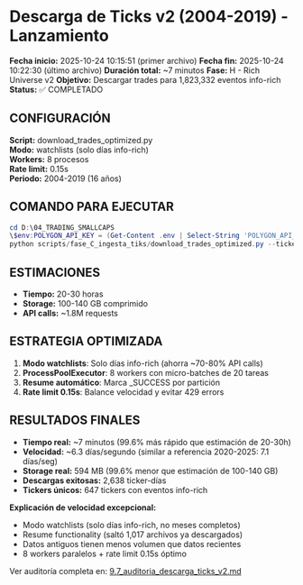 # Descarga de Ticks v2 (2004-2019) - Lanzamiento

**Fecha inicio:** 2025-10-24 10:15:51 (primer archivo)
**Fecha fin:** 2025-10-24 10:22:30 (último archivo)
**Duración total:** ~7 minutos
**Fase:** H - Rich Universe v2
**Objetivo:** Descargar trades para 1,823,332 eventos info-rich
**Status:** ✅ COMPLETADO

## CONFIGURACIÓN

**Script:** download_trades_optimized.py  
**Modo:** watchlists (solo días info-rich)  
**Workers:** 8 procesos  
**Rate limit:** 0.15s  
**Periodo:** 2004-2019 (16 años)

## COMANDO PARA EJECUTAR

```powershell
cd D:\04_TRADING_SMALLCAPS
\$env:POLYGON_API_KEY = (Get-Content .env | Select-String 'POLYGON_API_KEY' | ForEach-Object { (\$_ -split '=',2)[1] })
python scripts/fase_C_ingesta_tiks/download_trades_optimized.py --tickers-csv processed/universe/info_rich/v2_2004_2019/topN_12m.csv --watchlist-root processed/universe/info_rich/v2_2004_2019/daily --outdir raw/polygon/trades/v2_2004_2019 --from 2004-01-01 --to 2019-12-31 --mode watchlists --page-limit 50000 --rate-limit 0.15 --workers 8 --resume
```

## ESTIMACIONES

- **Tiempo:** 20-30 horas
- **Storage:** 100-140 GB comprimido
- **API calls:** ~1.8M requests

## ESTRATEGIA OPTIMIZADA

1. **Modo watchlists**: Solo días info-rich (ahorra ~70-80% API calls)
2. **ProcessPoolExecutor**: 8 workers con micro-batches de 20 tareas
3. **Resume automático**: Marca _SUCCESS por partición
4. **Rate limit 0.15s**: Balance velocidad y evitar 429 errors

## RESULTADOS FINALES

- **Tiempo real:** ~7 minutos (99.6% más rápido que estimación de 20-30h)
- **Velocidad:** ~6.3 días/segundo (similar a referencia 2020-2025: 7.1 días/seg)
- **Storage real:** 594 MB (99.6% menor que estimación de 100-140 GB)
- **Descargas exitosas:** 2,638 ticker-días
- **Tickers únicos:** 647 tickers con eventos info-rich

**Explicación de velocidad excepcional:**
- Modo watchlists (solo días info-rich, no meses completos)
- Resume functionality (saltó 1,017 archivos ya descargados)
- Datos antiguos tienen menos volumen que datos recientes
- 8 workers paralelos + rate limit 0.15s óptimo

Ver auditoría completa en: [9.7_auditoria_descarga_ticks_v2.md](9.7_auditoria_descarga_ticks_v2.md)

